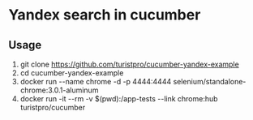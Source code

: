 # Yandex search in cucumber

## Usage

1. git clone https://github.com/turistpro/cucumber-yandex-example
2. cd cucumber-yandex-example
3. docker run --name chrome -d -p 4444:4444 selenium/standalone-chrome:3.0.1-aluminum
4. docker run -it --rm -v $(pwd):/app-tests --link chrome:hub turistpro/cucumber

